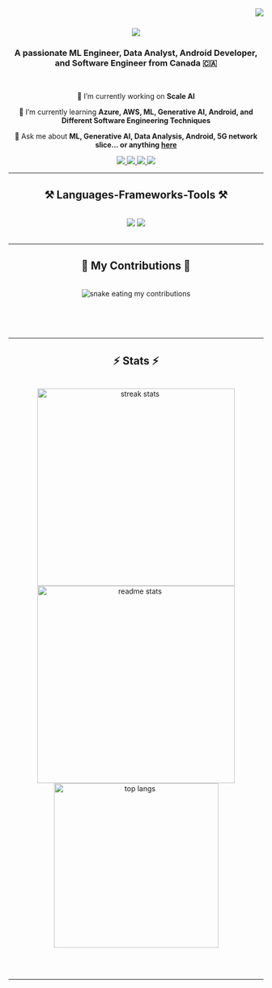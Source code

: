 <img align="right" src="https://visitor-badge.laobi.icu/badge?page_id=sajidkhan2067.sajidkhan2067" />

<h1 align="center">
    <img src="https://readme-typing-svg.herokuapp.com/?font=Righteous&size=35&center=true&vCenter=true&width=500&height=70&duration=4000&lines=Hi+There!+👋;+I'm+Md+Sajid Khan!;" />
</h1>

<h3 align="center">A passionate ML Engineer, Data Analyst, Android Developer, and Software Engineer from Canada 🇨🇦</h3>

<br/>

<div align="center">
 
 🔭 I’m currently working on **Scale AI**
 
 🌱 I’m currently learning **Azure, AWS, ML, Generative AI, Android, and Different Software Engineering Techniques**

💬 Ask me about **ML, Generative AI, Data Analysis, Android, 5G network slice... or anything [here](https://github.com/sajidkhan2067/sajidkhan2067/issues)**

 </div>
 
<div align="center">
  <a href="https://linkedin.com/in/md-sajid-khan-7a193654/" target="_blank">
    <img src="https://img.shields.io/badge/LinkedIn-0077B5?style=for-the-badge&logo=linkedin&logoColor=white" target="_blank" />
  </a>
   <a href="https://leetcode.com/sajidkhan382067/" target="_blank">
    <img src="https://img.shields.io/badge/leetcode-ffffff?style=for-the-badge&logo=leetcode&logoColor=yellow" target="_blank" />
  </a>
  <a href="mailto:sajidkhan382067@gmail.com">
    <img src="https://img.shields.io/badge/Gmail-333333?style=for-the-badge&logo=gmail&logoColor=red" />
  </a>
 
  <a href="https://sajidkhan2067.github.io" target="_blank">
     <img src="https://img.shields.io/badge/Portfolio-FF5722?style=for-the-badge&logo=todoist&logoColor=white" target="_blank" /> <!-- sqlite, safari, google-chrome are other good icon options -->
  </a>
</div>

 <hr/>
 
<h2 align="center">⚒️ Languages-Frameworks-Tools ⚒️</h2>
<br/>
<div align="center">
    <img src="https://skillicons.dev/icons?i=azure,aws,mui,github,git,r" />
    <img src="https://skillicons.dev/icons?i=python,java,kotlin,mysql,flask" /><br>
</div>

<br/>
<hr/>

<div align="center">
  <h2>🐍 My Contributions 🐍</h2>
  <br>
  <img alt="snake eating my contributions" src="https://raw.githubusercontent.com/sajidkhan2067/sajidkhan2067/output/github-contribution-grid-snake.svg" />
  
  <br/><br/><br/>
</div>

<hr/>

<h2 align="center">⚡ Stats ⚡</h2>
<br>
<div align=center>
  <img width=390 src="https://github-readme-streak-stats-sajidkhan2067.vercel.app/?user=sajidkhan2067&count_private=true&theme=react&border_radius=10" alt="streak stats"/>
  <img width=390 src="https://github-readme-stats-sajidkhan2067.vercel.app/api?username=sajidkhan2067&count_private=true&show_icons=true&theme=react&rank_icon=github&border_radius=10" alt="readme stats" />
  <br/>
  <img width=325 align="center" src="https://github-readme-stats-sajidkhan2067.vercel.app/api/top-langs/?username=sajidkhan2067&hide=HTML&langs_count=8&layout=compact&theme=react&border_radius=10&size_weight=0.5&count_weight=0.5&exclude_repo=github-readme-stats" alt="top langs" />
</div>

<br/><br/>

<hr/>

<br/>
